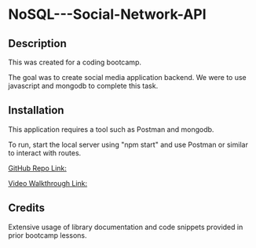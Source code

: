 # NoSQL---Social-Network-API

## Description

This was created for a coding bootcamp.

The goal was to create social media application backend. We were to use javascript and mongodb to complete this task.

## Installation

This application requires a tool such as Postman and mongodb.  

To run, start the local server using "npm start" and use Postman or similar to interact with routes. 

[GitHub Repo Link:](https://github.com/flying-tadpole/NoSQL---Social-Network-API)

[Video Walkthrough Link:](https://www.youtube.com/watch?v=falMCGfuf_I)

## Credits

Extensive usage of library documentation and code snippets provided in prior bootcamp lessons.
